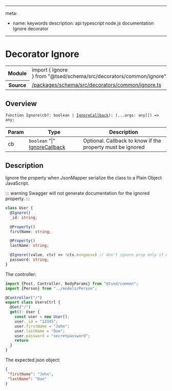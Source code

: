 
---
meta:
 - name: keywords
   description: api typescript node.js documentation Ignore decorator
---
# Decorator Ignore

<Badge text="Decorator" type="decorator"/>  <Badge text="validation" title="validation" type="validation"/> <Badge text="swagger" title="swagger" type="swagger"/> <Badge text="schema" title="schema" type="schema"/> <Badge text="private" title="private" type="private"/>
<!-- Summary -->
<section class="table-features"><table class="is-full-width"><tbody><tr><th>Module</th><td><div class="lang-typescript"><span class="token keyword">import</span> { Ignore }&nbsp;<span class="token keyword">from</span>&nbsp;<span class="token string">"@tsed/schema/src/decorators/common/ignore"</span></div></td></tr><tr><th>Source</th><td><a href="https://github.com/repo/blob/v1.0.0/packages/schema/src/decorators/common/ignore.ts#L0-L0">/packages/schema/src/decorators/common/ignore.ts</a></td></tr></tbody></table></section>

<!-- Overview -->
## Overview


<div class="language-typescript"><pre class="language-typescript" v-pre=""><code class="typescript-lang ">function <span class="token function">Ignore</span><span class="token punctuation">(</span>cb?<span class="token punctuation">:</span> <span class="token keyword">boolean</span> | <a href="/api/schema/interfaces/interface-ignore-callback.html"><span class="token">IgnoreCallback</span></a><span class="token punctuation">)</span><span class="token punctuation">:</span> <span class="token punctuation">(</span>...args<span class="token punctuation">:</span> <span class="token keyword">any</span><span class="token punctuation">[</span><span class="token punctuation">]</span><span class="token punctuation">)</span> =&gt; <span class="token keyword">any</span><span class="token punctuation">;</span></code></pre></div>




<!-- Params -->
Param | Type | Description
---|---|---
 cb | `boolean` "&#124;" <a href="/api/schema/interfaces/interface-ignore-callback.html"><span class="token">IgnoreCallback</span></a> | Optional. Callback to know if the property must be ignored 



<!-- Description -->
## Description

Ignore the property when JsonMapper serialize the class to a Plain Object JavaScript.

::: warning
Swagger will not generate documentation for the ignored property.
:::

```typescript
class User {
  @Ignore()
  _id: string;

  @Property()
  firstName: string;

  @Property()
  lastName: string;

  @Ignore((value, ctx) => !ctx.mongoose) // don't ignore prop only if mongoose
  password: string;
}
```

The controller:
```typescript
import {Post, Controller, BodyParams} from "@tsed/common";
import {Person} from "../models/Person";

@Controller("/")
export class UsersCtrl {
  @Get("/")
  get(): User {
    const user = new User();
    user._id = "12345";
    user.firstName = "John";
    user.lastName = "Doe";
    user.password = "secretpassword";
    return
  }
}
```

The expected json object:

```json
{
 "firstName": "John",
 "lastName": "Doe"
}
```



